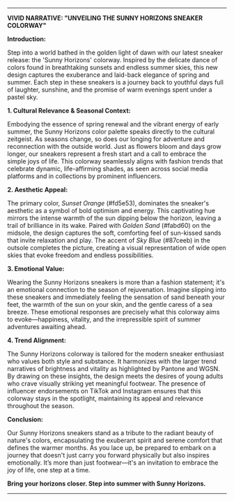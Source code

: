---

**VIVID NARRATIVE: "UNVEILING THE SUNNY HORIZONS SNEAKER COLORWAY"**

**Introduction:**

Step into a world bathed in the golden light of dawn with our latest sneaker release: the 'Sunny Horizons' colorway. Inspired by the delicate dance of colors found in breathtaking sunsets and endless summer skies, this new design captures the exuberance and laid-back elegance of spring and summer. Each step in these sneakers is a journey back to youthful days full of laughter, sunshine, and the promise of warm evenings spent under a pastel sky.

**1. Cultural Relevance & Seasonal Context:**

Embodying the essence of spring renewal and the vibrant energy of early summer, the Sunny Horizons color palette speaks directly to the cultural zeitgeist. As seasons change, so does our longing for adventure and reconnection with the outside world. Just as flowers bloom and days grow longer, our sneakers represent a fresh start and a call to embrace the simple joys of life. This colorway seamlessly aligns with fashion trends that celebrate dynamic, life-affirming shades, as seen across social media platforms and in collections by prominent influencers.

**2. Aesthetic Appeal:**

The primary color, *Sunset Orange* (#fd5e53), dominates the sneaker's aesthetic as a symbol of bold optimism and energy. This captivating hue mirrors the intense warmth of the sun dipping below the horizon, leaving a trail of brilliance in its wake. Paired with *Golden Sand* (#fabd60) on the midsole, the design captures the soft, comforting feel of sun-kissed sands that invite relaxation and play. The accent of *Sky Blue* (#87ceeb) in the outsole completes the picture, creating a visual representation of wide open skies that evoke freedom and endless possibilities.

**3. Emotional Value:**

Wearing the Sunny Horizons sneakers is more than a fashion statement; it's an emotional connection to the season of rejuvenation. Imagine slipping into these sneakers and immediately feeling the sensation of sand beneath your feet, the warmth of the sun on your skin, and the gentle caress of a sea breeze. These emotional responses are precisely what this colorway aims to evoke—happiness, vitality, and the irrepressible spirit of summer adventures awaiting ahead.

**4. Trend Alignment:**

The Sunny Horizons colorway is tailored for the modern sneaker enthusiast who values both style and substance. It harmonizes with the larger trend narratives of brightness and vitality as highlighted by Pantone and WGSN. By drawing on these insights, the design meets the desires of young adults who crave visually striking yet meaningful footwear. The presence of influencer endorsements on TikTok and Instagram ensures that this colorway stays in the spotlight, maintaining its appeal and relevance throughout the season.

**Conclusion:**

Our Sunny Horizons sneakers stand as a tribute to the radiant beauty of nature's colors, encapsulating the exuberant spirit and serene comfort that defines the warmer months. As you lace up, be prepared to embark on a journey that doesn't just carry you forward physically but also inspires emotionally. It’s more than just footwear—it's an invitation to embrace the joy of life, one step at a time.

**Bring your horizons closer. Step into summer with Sunny Horizons.**

---